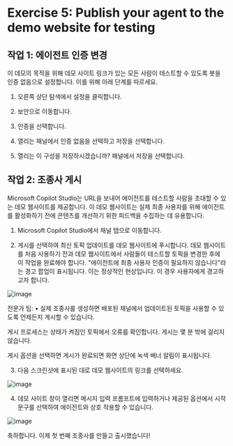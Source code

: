# Exercise 5: Publish your agent to the demo website for testing

## 작업 1: 에이전트 인증 변경

이 데모의 목적을 위해 데모 사이트 링크가 있는 모든 사람이 테스트할 수 있도록 봇을 인증 없음으로 설정합니다. 이를 위해 아래 단계를 따르세요.

1. 오른쪽 상단 탐색에서 설정을 클릭합니다.

2. 보안으로 이동합니다.

3. 인증을 선택합니다.

4. 열리는 패널에서 인증 없음을 선택하고 저장을 선택합니다.

5. 열리는 이 구성을 저장하시겠습니까? 패널에서 저장을 선택합니다.


## 작업 2: 조종사 게시

Microsoft Copilot Studio는 URL을 보내어 에이전트를 테스트할 사람을 초대할 수 있는 데모 웹사이트를 제공합니다. 이 데모 웹사이트는 실제 최종 사용자를 위해 에이전트를 활성화하기 전에 콘텐츠를 개선하기 위한 피드백을 수집하는 데 유용합니다.

1. Microsoft Copilot Studio에서 채널 탭으로 이동합니다.

2. 게시를 선택하여 최신 토픽 업데이트를 데모 웹사이트에 푸시합니다. 데모 웹사이트를 처음 사용하기 전과 데모 웹사이트에서 사람들이 테스트할 토픽을 변경한 후에 이 작업을 완료해야 합니다. "에이전트에 최종 사용자 인증이 필요하지 않습니다"라는 경고 팝업이 표시됩니다. 이는 정상적인 현상입니다. 이 경우 사용자에게 경고하고자 합니다.

![image](https://github.com/user-attachments/assets/4411c74c-5915-4506-a1f9-3c2a426e839d)


전문가 팁:
• 실제 조종사를 생성하면 배포된 채널에서 업데이트된 토픽을 사용할 수 있도록 언제든지 게시할 수 있습니다.

게시 프로세스는 상태가 켜짐인 토픽에서 오류를 확인합니다. 게시는 몇 분 밖에 걸리지 않습니다.

게시 옵션을 선택하면 게시가 완료되면 화면 상단에 녹색 배너 알림이 표시됩니다.

3. 다음 스크린샷에 표시된 대로 데모 웹사이트의 링크를 선택하세요.

![image](https://github.com/user-attachments/assets/d9308460-875e-421a-a820-8469913db259)

4. 데모 사이트 창이 열리면 메시지 입력 프롬프트에 입력하거나 제공된 옵션에서 시작 문구를 선택하여 에이전트와 상호 작용할 수 있습니다.

![image](https://github.com/user-attachments/assets/65f6bf63-4140-47f5-98a9-b3a63108ff34)


축하합니다. 이제 첫 번째 조종사를 만들고 출시했습니다!




